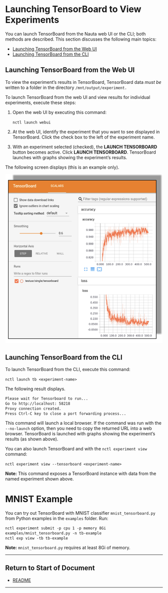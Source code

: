 # Launching TensorBoard to View Experiments

You can launch TensorBoard from the Nauta web UI or the CLI; both methods are described. This section discusses the following main topics:

 - [Launching TensorBoard from the Web UI](#launching-tensorboard-from-the-web-ui)
 - [Launching TensorBoard from the CLI](#launching-tensorboard-from-the-cli)  

## Launching TensorBoard from the Web UI

To view the experiment’s results in TensorBoard, TensorBoard data _must be_ written to a 
folder in the directory `/mnt/output/experiment.`

To launch TensorBoard from the web UI and view results for individual experiments, execute these steps:

1. Open the web UI by executing this command:

   `nctl launch webui`

2. At the web UI, identify the experiment that you want to see displayed in TensorBoard. Click the check box to the 
left of the experiment name.

3. With an experiment selected (checked), the **LAUNCH TENSORBOARD** button becomes active. Click **LAUNCH TENSORBOARD**. 
TensorBoard launches with graphs showing the experiment’s results. 

The following screen displays (this is an example only).

![](images/tensorboard.png)

## Launching TensorBoard from the CLI

To launch TensorBoard from the CLI, execute this command:

`nctl launch tb <experiment-name>`

The following result displays.

```
Please wait for Tensorboard to run... 
Go to http://localhost: 58218
Proxy connection created.
Press Ctrl-C key to close a port forwarding process...
```

This command will launch a local browser. If the command was run with the `--no-launch` option, then you need to copy the returned URL into a web browser. TensorBoard is launched with graphs showing the experiment’s results (as shown above).

You can also launch TensorBoard and with the `nctl experiment view` command:

`nctl experiment view --tensorboard <experiment-name>`

**Note:** This command exposes a TensorBoard instance with data from the named experiment shown above.

# MNIST Example

You can try out TensorBoard with MNIST classifier `mnist_tensorboard.py` from Python examples in the `examples` folder. Run:

```
nctl experiment submit -p cpu 1 -p memory 8Gi examples/mnist_tensorboard.py -n tb-example
nctl exp view -tb tb-example
```
**Note:** `mnist_tensorboard.py` requires at least 8Gi of memory.

----------------------

## Return to Start of Document

* [README](../README.md)
----------------------
